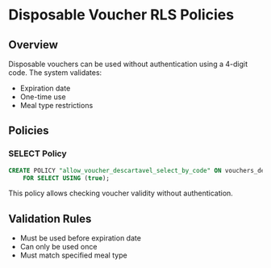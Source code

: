 # Disposable Voucher RLS Policies

## Overview
Disposable vouchers can be used without authentication using a 4-digit code. The system validates:
- Expiration date
- One-time use
- Meal type restrictions

## Policies

### SELECT Policy
```sql
CREATE POLICY "allow_voucher_descartavel_select_by_code" ON vouchers_descartaveis
    FOR SELECT USING (true);
```

This policy allows checking voucher validity without authentication.

## Validation Rules
- Must be used before expiration date
- Can only be used once
- Must match specified meal type